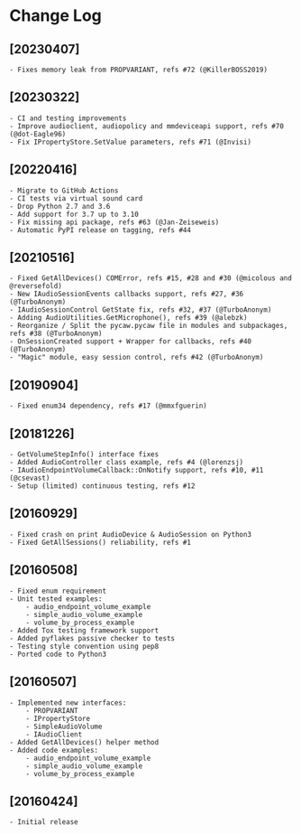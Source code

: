 # Change Log

## [20230407]
    - Fixes memory leak from PROPVARIANT, refs #72 (@KillerBOSS2019)

## [20230322]
    - CI and testing improvements
    - Improve audioclient, audiopolicy and mmdeviceapi support, refs #70 (@dot-Eagle96)
    - Fix IPropertyStore.SetValue parameters, refs #71 (@Invisi)

## [20220416]
    - Migrate to GitHub Actions
    - CI tests via virtual sound card
    - Drop Python 2.7 and 3.6
    - Add support for 3.7 up to 3.10
    - Fix missing api package, refs #63 (@Jan-Zeiseweis)
    - Automatic PyPI release on tagging, refs #44

## [20210516]
    - Fixed GetAllDevices() COMError, refs #15, #28 and #30 (@micolous and @reversefold)
    - New IAudioSessionEvents callbacks support, refs #27, #36 (@TurboAnonym)
    - IAudioSessionControl GetState fix, refs #32, #37 (@TurboAnonym)
    - Adding AudioUtilities.GetMicrophone(), refs #39 (@alebzk)
    - Reorganize / Split the pycaw.pycaw file in modules and subpackages, refs #38 (@TurboAnonym)
    - OnSessionCreated support + Wrapper for callbacks, refs #40 (@TurboAnonym)
    - "Magic" module, easy session control, refs #42 (@TurboAnonym)

## [20190904]
    - Fixed enum34 dependency, refs #17 (@mmxfguerin)

## [20181226]
    - GetVolumeStepInfo() interface fixes
    - Added AudioController class example, refs #4 (@lorenzsj)
    - IAudioEndpointVolumeCallback::OnNotify support, refs #10, #11 (@csevast)
    - Setup (limited) continuous testing, refs #12

## [20160929]
    - Fixed crash on print AudioDevice & AudioSession on Python3
    - Fixed GetAllSessions() reliability, refs #1

## [20160508]
    - Fixed enum requirement
    - Unit tested examples:
        - audio_endpoint_volume_example
        - simple_audio_volume_example
        - volume_by_process_example
    - Added Tox testing framework support
    - Added pyflakes passive checker to tests
    - Testing style convention using pep8
    - Ported code to Python3

## [20160507]
    - Implemented new interfaces:
        - PROPVARIANT
        - IPropertyStore
        - SimpleAudioVolume
        - IAudioClient
    - Added GetAllDevices() helper method
    - Added code examples:
        - audio_endpoint_volume_example
        - simple_audio_volume_example
        - volume_by_process_example

## [20160424]
    - Initial release
